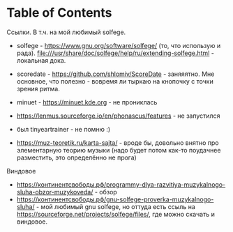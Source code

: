 
# Table of Contents



<div class="preview" id="org1534d85">
<p>
Ссылки. В т.ч. на мой любимый solfege.
</p>

</div>

-   solfege -  <https://www.gnu.org/software/solfege/> (то, что использую и рада). <file:///usr/share/doc/solfege/help/ru/extending-solfege.html> - локальная дока.
-   scoredate -  <https://github.com/shlomiv/ScoreDate> - заняяятно. Мне основное, что полезно - вовремя ли тыркаю на кнопочку с точки зрения ритма.
-   minuet -  <https://minuet.kde.org> - не прониклась
-   <https://lenmus.sourceforge.io/en/phonascus/features> - не запустился
-   был tinyeartrainer - не помню :)

-   <https://muz-teoretik.ru/karta-sajta/> - вроде бы, довольно внятно про элементарную теорию музыки (надо будет потом как-то поудачнее разместить, это определённо не прога)

Виндовое

-   <https://континентсвободы.рф/programmy-dlya-razvitiya-muzykalnogo-sluha-obzor-muzykoveda/> - обзор
-   <https://континентсвободы.рф/gnu-solfege-proverka-muzykalnogo-sluha/> - мой любимый gnu solfege, но оттуда есть ссыль на <https://sourceforge.net/projects/solfege/files/>, где можно скачать и виндовое.

